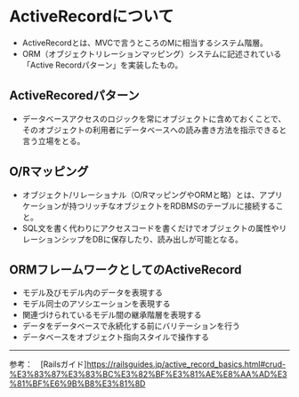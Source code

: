 # ActiveRecordについて
- ActiveRecordとは、MVCで言うところのMに相当するシステム階層。
- ORM（オブジェクトリレーションマッピング）システムに記述されている「Active Recordパターン」を実装したもの。
## ActiveRecoredパターン
- データベースアクセスのロジックを常にオブジェクトに含めておくことで、そのオブジェクトの利用者にデータベースへの読み書き方法を指示できると言う立場をとる。
## O/Rマッピング
- オブジェクト/リレーショナル（O/RマッピングやORMと略）とは、アプリケーションが持つリッチなオブジェクトをRDBMSのテーブルに接続すること。
- SQL文を書く代わりにアクセスコードを書くだけでオブジェクトの属性やリレーションシップをDBに保存したり、読み出しが可能となる。
## ORMフレームワークとしてのActiveRecord
- モデル及びモデル内のデータを表現する
- モデル同士のアソシエーションを表現する
- 関連づけられているモデル間の継承階層を表現する
- データをデータベースで永続化する前にバリテーションを行う
- データベースをオブジェクト指向スタイルで操作する

____
参考：　[Railsガイド]https://railsguides.jp/active_record_basics.html#crud-%E3%83%87%E3%83%BC%E3%82%BF%E3%81%AE%E8%AA%AD%E3%81%BF%E6%9B%B8%E3%81%8D
